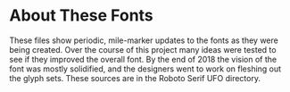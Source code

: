 # About These Fonts

These files show periodic, mile-marker updates to the fonts as they were being created.
Over the course of this project many ideas were tested to see if they improved the overall font. 
By the end of 2018 the vision of the font was mostly solidified, and the designers went to work on fleshing out the glyph sets. 
These sources are in the Roboto Serif UFO directory. 
